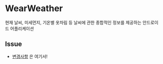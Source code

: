 # WearWeather
현재 날씨, 미세먼지, 기온별 옷차림 등 날씨에 관한 종합적인 정보를 제공하는 안드로이드 어플리케이션

## Issue
- [변경사항](https://github.com/4z7l/WearWeather/issues/2) 은 여기서!
